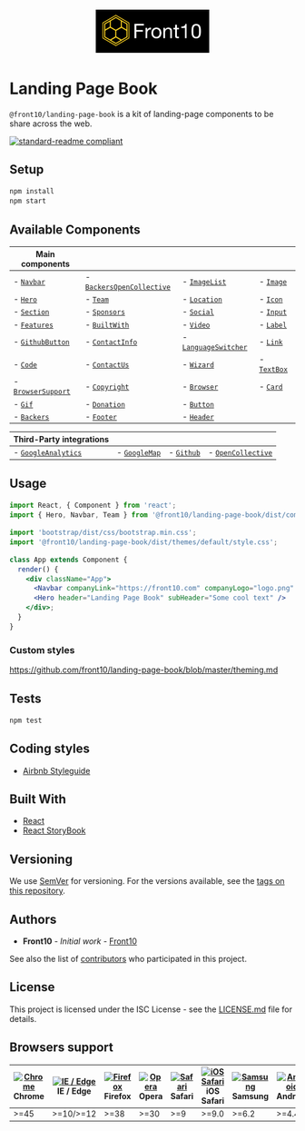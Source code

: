 <h1 style="text-align: center;">
    <a href="http://front10.com/">
        <img src="./assets/images/logo/logo-frton10.jpg" alt="Front10 Component Explorer" width="200">
    </a>
</h1>

# Landing Page Book

`@front10/landing-page-book` is a kit of landing-page components to be share across the web.

[![standard-readme compliant](https://img.shields.io/badge/standard--readme-OK-green.svg?style=flat-square)](https://github.com/RichardLitt/standard-readme)

## Setup

```sh
npm install
npm start
```

## Available Components

| Main components  |   |   | |
|---	|---	|---	|---  |
|- [`Navbar`](https://github.com/front10/landing-page-book/tree/master/src/components/Navbar)|- [`BackersOpenCollective`](https://github.com/front10/landing-page-book/tree/master/src/components/BackersOpenCollective)|- [`ImageList`](https://github.com/front10/landing-page-book/tree/master/src/components/ImageList)| - [`Image`](https://github.com/front10/landing-page-book/tree/master/src/components/Image)
|- [`Hero`](https://github.com/front10/landing-page-book/tree/master/src/components/Hero)|- [`Team`](https://github.com/front10/landing-page-book/tree/master/src/components/Team)|- [`Location`](https://github.com/front10/landing-page-book/tree/master/src/components/Location) | - [`Icon`](https://github.com/front10/landing-page-book/tree/master/src/components/Icon)
|- [`Section`](https://github.com/front10/landing-page-book/tree/master/src/components/Section)|- [`Sponsors`](https://github.com/front10/landing-page-book/tree/master/src/components/Sponsors)|- [`Social`](https://github.com/front10/landing-page-book/tree/master/src/components/Social) | - [`Input`](https://github.com/front10/landing-page-book/tree/master/src/components/Input)
|- [`Features`](https://github.com/front10/landing-page-book/tree/master/src/components/Features)|- [`BuiltWith`](https://github.com/front10/landing-page-book/tree/master/src/components/BuiltWith)|- [`Video`](https://github.com/front10/landing-page-book/tree/master/src/components/Video)| - [`Label`](https://github.com/front10/landing-page-book/tree/master/src/components/Label) |
|- [`GithubButton`](https://github.com/front10/landing-page-book/tree/master/src/components/GithubButton)|- [`ContactInfo`](https://github.com/front10/landing-page-book/tree/master/src/components/ContactInfo)|- [`LanguageSwitcher`](https://github.com/front10/landing-page-book/tree/master/src/components/LanguageSwitcher) | - [`Link`](https://github.com/front10/landing-page-book/tree/master/src/components/Link)|
|- [`Code`](https://github.com/front10/landing-page-book/tree/master/src/components/Code)|- [`ContactUs`](https://github.com/front10/landing-page-book/tree/master/src/components/ContactUs)|- [`Wizard`](https://github.com/front10/landing-page-book/tree/master/src/components/Wizard) | - [`TextBox`](https://github.com/front10/landing-page-book/tree/master/src/components/TextBox)
|- [`BrowserSupport`](https://github.com/front10/landing-page-book/tree/master/src/components/BrowserSupport)|- [`Copyright`](https://github.com/front10/landing-page-book/tree/master/src/components/Copyright)| - [`Browser`](https://github.com/front10/landing-page-book/tree/master/src/components/Browser) | - [`Card`](https://github.com/front10/landing-page-book/tree/master/src/components/Card)
|- [`Gif`](https://github.com/front10/landing-page-book/tree/master/src/components/Gif)|- [`Donation`](https://github.com/front10/landing-page-book/tree/master/src/components/Donation)| - [`Button`](https://github.com/front10/landing-page-book/tree/master/src/components/Button)
|- [`Backers`](https://github.com/front10/landing-page-book/tree/master/src/components/Backers)|- [`Footer`](https://github.com/front10/landing-page-book/tree/master/src/components/Footer)| - [`Header`](https://github.com/front10/landing-page-book/tree/master/src/components/Header)


| Third-Party integrations | | |  |
|---   |---  |--- |---  |
|- [`GoogleAnalytics`](https://github.com/front10/landing-page-book/tree/master/src/components/Analytics/Analytics.jsx)|- [`GoogleMap`](https://github.com/front10/landing-page-book/tree/master/src/components/Location/Location.jsx)|- [`Github`](https://github.com/front10/landing-page-book/tree/master/src/components/GithubButton)| - [`OpenCollective`](https://github.com/front10/landing-page-book/tree/master/src/components/BackersOpenCollective/BackersOpenCollective.jsx)|

## Usage

```js
import React, { Component } from 'react';
import { Hero, Navbar, Team } from '@front10/landing-page-book/dist/components';
```

```js
import 'bootstrap/dist/css/bootstrap.min.css';
import '@front10/landing-page-book/dist/themes/default/style.css';
```

```jsx
class App extends Component {
  render() {
    <div className="App">
      <Navbar companyLink="https://front10.com" companyLogo="logo.png" companyName="Front10" />
      <Hero header="Landing Page Book" subHeader="Some cool text" />
    </div>;
  }
}
```

### Custom styles

https://github.com/front10/landing-page-book/blob/master/theming.md

## Tests

```bash
npm test
```

## Coding styles

- [Airbnb Styleguide](https://github.com/airbnb/javascript/tree/master/react)

## Built With

- [React](https://reactjs.org/)
- [React StoryBook](https://storybook.js.org)

## Versioning

We use [SemVer](http://semver.org/) for versioning. For the versions available, see the [tags on this repository](https://github.com/your/project/tags).

## Authors

- **Front10** - _Initial work_ - [Front10](http://front10.com/)

See also the list of [contributors](https://github.com/your/project/contributors) who participated in this project.

## License

This project is licensed under the ISC License - see the [LICENSE.md](LICENSE.md) file for details.

## Browsers support

| [<img src="https://cdnjs.cloudflare.com/ajax/libs/browser-logos/45.5.0/archive/chrome_12-48/chrome_12-48_48x48.png" alt="Chrome" width="24px" height="24px" />](https://gitlab.com/front10-devs/healthcare-book)</br>Chrome | [<img src="https://cdnjs.cloudflare.com/ajax/libs/browser-logos/45.5.0/edge/edge_48x48.png" alt="IE / Edge" width="24px" height="24px" />](https://gitlab.com/front10-devs/healthcare-book)</br>IE / Edge | [<img src="https://cdnjs.cloudflare.com/ajax/libs/browser-logos/45.5.0/firefox/firefox_48x48.png" alt="Firefox" width="24px" height="24px" />](https://gitlab.com/front10-devs/healthcare-book)</br>Firefox | [<img src="https://cdnjs.cloudflare.com/ajax/libs/browser-logos/45.5.0/opera/opera_48x48.png" alt="Opera" width="24px" height="24px" />](https://gitlab.com/front10-devs/healthcare-book)</br>Opera | [<img src="https://cdnjs.cloudflare.com/ajax/libs/browser-logos/45.5.0/safari/safari_48x48.png" alt="Safari" width="24px" height="24px" />](https://gitlab.com/front10-devs/healthcare-book)</br>Safari | [<img src="https://cdnjs.cloudflare.com/ajax/libs/browser-logos/45.5.0/safari-ios/safari-ios_48x48.png" alt="iOS Safari" width="24px" height="24px" />](https://gitlab.com/front10-devs/healthcare-book)</br>iOS Safari | [<img src="https://cdnjs.cloudflare.com/ajax/libs/browser-logos/45.5.0/samsung-internet/samsung-internet_48x48.png" alt="Samsung" width="24px" height="24px" />](https://gitlab.com/front10-devs/healthcare-book)</br>Samsung | [<img src="https://cdnjs.cloudflare.com/ajax/libs/browser-logos/45.5.0/archive/android/android_48x48.png" alt="Android" width="24px" height="24px" />](https://gitlab.com/front10-devs/healthcare-book)</br>Android |
| --------------------------------------------------------------------------------------------------------------------------------------------------------------------------------------------------------------------------- | --------------------------------------------------------------------------------------------------------------------------------------------------------------------------------------------------------- | ----------------------------------------------------------------------------------------------------------------------------------------------------------------------------------------------------------- | --------------------------------------------------------------------------------------------------------------------------------------------------------------------------------------------------- | ------------------------------------------------------------------------------------------------------------------------------------------------------------------------------------------------------- | ----------------------------------------------------------------------------------------------------------------------------------------------------------------------------------------------------------------------- | ----------------------------------------------------------------------------------------------------------------------------------------------------------------------------------------------------------------------------- | ------------------------------------------------------------------------------------------------------------------------------------------------------------------------------------------------------------------- |
| >=45                                                                                                                                                                                                                        | >=10/>=12                                                                                                                                                                                                 | >=38                                                                                                                                                                                                        | >=30                                                                                                                                                                                                | >=9                                                                                                                                                                                                     | >=9.0                                                                                                                                                                                                                   | >=6.2                                                                                                                                                                                                                         | >=4.4                                                                                                                                                                                                               |

